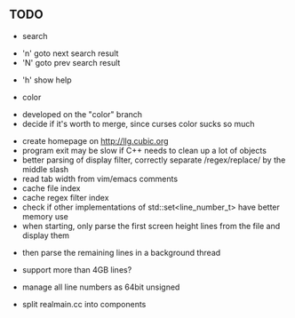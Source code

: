 TODO
----

- search
 + 'n' goto next search result
 + 'N' goto prev search result

- 'h' show help

- color
 + developed on the "color" branch
 + decide if it's worth to merge, since curses color sucks so much

- create homepage on <http://llg.cubic.org>
- program exit may be slow if C++ needs to clean up a lot of objects
- better parsing of display filter, correctly separate /regex/replace/ by the middle slash
- read tab width from vim/emacs comments
- cache file index
- cache regex filter index
- check if other implementations of std::set<line_number_t> have better memory use
- when starting, only parse the first screen height lines from the file and display them
 + then parse the remaining lines in a background thread
- support more than 4GB lines?
 + manage all line numbers as 64bit unsigned
- split realmain.cc into components
